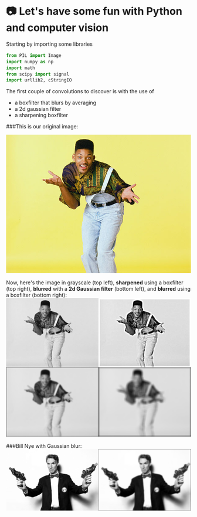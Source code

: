 # :camera: Let's have some fun with Python and computer vision

Starting by importing some libraries
```python
from PIL import Image
import numpy as np
import math
from scipy import signal
import urllib2, cStringIO
```
The first couple of convolutions to discover is with the use of 
- a boxfilter that blurs by averaging
- a 2d gaussian filter
- a sharpening boxfilter

###This is our original image:
<p align="center">
  <img src="https://raw.githubusercontent.com/lulock/Vision/master/images/fresh.jpg" alt="The Original Fresh Prince"/>
</p>

Now, here's the image in grayscale (top left), **sharpened** using a boxfilter (top right), **blurred** with a **2d Gaussian filter** (bottom left), and **blurred** using a boxfilter (bottom right): 
![Comparison of applied filters][prince]

###Bill Nye with Gaussian blur: 
![Gaussian blur][bill]

[bill]: https://raw.githubusercontent.com/lulock/Vision/master/images/Output/billBlur.png "Bill Nye Gaussian Blur"
[prince]: https://raw.githubusercontent.com/lulock/Vision/master/images/Output/prince.png "Fresh Prince Convolutions"
